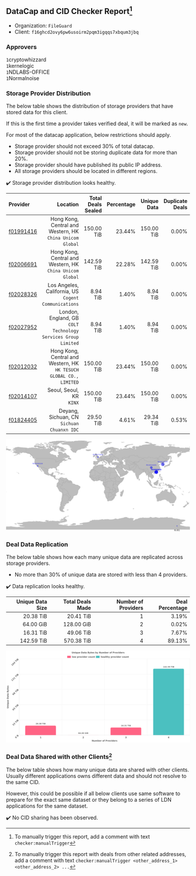 ## DataCap and CID Checker Report[^1]
 - Organization: `FileGuard`
 - Client: `f16ghcd2ovy6pw6usoirm2pqm3igqqs7xbqum3jbq`
### Approvers
`1`cryptowhizzard<br/>`1`kernelogic<br/>`1`NDLABS-OFFICE<br/>`1`Normalnoise

### Storage Provider Distribution
The below table shows the distribution of storage providers that have stored data for this client.

If this is the first time a provider takes verified deal, it will be marked as `new`.

For most of the datacap application, below restrictions should apply.
 - Storage provider should not exceed 30% of total datacap.
 - Storage provider should not be storing duplicate data for more than 20%.
 - Storage provider should have published its public IP address.
 - All storage providers should be located in different regions.

✔️ Storage provider distribution looks healthy.

| Provider                                              |                                                               Location | Total Deals Sealed | Percentage | Unique Data | Duplicate Deals |
| :---------------------------------------------------- | ---------------------------------------------------------------------: | -----------------: | ---------: | ----------: | --------------: |
| [f01991416](https://filfox.info/en/address/f01991416) |           Hong Kong, Central and Western, HK<br/>`China Unicom Global` |         150.00 TiB |     23.44% |  150.00 TiB |           0.00% |
| [f02006691](https://filfox.info/en/address/f02006691) |           Hong Kong, Central and Western, HK<br/>`China Unicom Global` |         142.59 TiB |     22.28% |  142.59 TiB |           0.00% |
| [f02028326](https://filfox.info/en/address/f02028326) |                Los Angeles, California, US<br/>`Cogent Communications` |           8.94 TiB |      1.40% |    8.94 TiB |           0.00% |
| [f02027952](https://filfox.info/en/address/f02027952) |       London, England, GB<br/>`COLT Technology Services Group Limited` |           8.94 TiB |      1.40% |    8.94 TiB |           0.00% |
| [f02012032](https://filfox.info/en/address/f02012032) | Hong Kong, Central and Western, HK<br/>`HK TESUCH GLOBAL CO., LIMITED` |         150.00 TiB |     23.44% |  150.00 TiB |           0.00% |
| [f02014107](https://filfox.info/en/address/f02014107) |                                            Seoul, Seoul, KR<br/>`KINX` |         150.00 TiB |     23.44% |  150.00 TiB |           0.00% |
| [f01824405](https://filfox.info/en/address/f01824405) |                          Deyang, Sichuan, CN<br/>`Sichuan Chuanxn IDC` |          29.50 TiB |      4.61% |   29.34 TiB |           0.53% |

<img src="https://raw.githubusercontent.com/data-preservation-programs/filplus-checker-assets/main/filecoin-project/filecoin-plus-large-datasets/issues/1712/1683940926793.png"/>

### Deal Data Replication
The below table shows how each many unique data are replicated across storage providers.

- No more than 30% of unique data are stored with less than 4 providers.

✔️ Data replication looks healthy.

| Unique Data Size | Total Deals Made | Number of Providers | Deal Percentage |
| ---------------: | ---------------: | ------------------: | --------------: |
|        20.38 TiB |        20.41 TiB |                   1 |           3.19% |
|        64.00 GiB |       128.00 GiB |                   2 |           0.02% |
|        16.31 TiB |        49.06 TiB |                   3 |           7.67% |
|       142.59 TiB |       570.38 TiB |                   4 |          89.13% |

<img src="https://raw.githubusercontent.com/data-preservation-programs/filplus-checker-assets/main/filecoin-project/filecoin-plus-large-datasets/issues/1712/1683940927475.png"/>

### Deal Data Shared with other Clients[^3]
The below table shows how many unique data are shared with other clients.
Usually different applications owns different data and should not resolve to the same CID.

However, this could be possible if all below clients use same software to prepare for the exact same dataset or they belong to a series of LDN applications for the same dataset.

✔️ No CID sharing has been observed.

[^1]: To manually trigger this report, add a comment with text `checker:manualTrigger`

[^2]: Deals from those addresses are combined into this report as they are specified with `checker:manualTrigger`

[^3]: To manually trigger this report with deals from other related addresses, add a comment with text `checker:manualTrigger <other_address_1> <other_address_2> ...`
